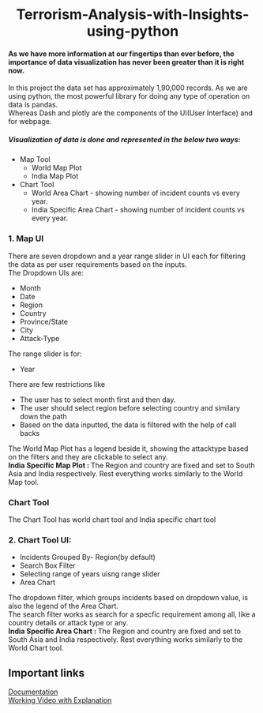 <html>
  <head>
  </head>
  <body>
    <center><h1>Terrorism-Analysis-with-Insights-using-python</h1></center>
    <h4>
      As we have more information at our fingertips than ever before, the importance of data visualization has never been greater than it is right now.
    </h4>
    <div>
    In this project the data set has approximately 1,90,000 records.
    As we are using python, the most powerful library for doing any type of operation on data is pandas.
    <br>
    Whereas Dash and plotly are the components of the UI(User Interface) and for webpage.
    </div>
    <h5>Visualization of data is done and represented in the below two ways:</h5>
    <ul>
      <li>
        Map Tool
        <ul>
          <li>World Map Plot</li>
          <li>India Map Plot</li>
        </ul>
      </li>
      <li>
        Chart Tool
        <ul>
          <li>World Area Chart - showing number of incident counts vs every year.</li>
          <li>India Specific Area Chart - showing number of incident counts vs every year.</li>
        </ul>
      </li>
    </ul>
    <h3>1. Map UI</h3>
    <div>
      There are seven dropdown and a year range slider in UI each for filtering the data as per user requirements based on the inputs.
    </div>
    <div>The Dropdown UIs are:
      <ul>
        <li>Month</li>
        <li>Date</li>
        <li>Region</li>
        <li>Country</li>
        <li>Province/State</li>
        <li>City</li>
        <li>Attack-Type</li>
      </ul>
      The range slider is for:
      <ul>
        <li>Year</li>
      </ul>
      There are few restrictions like 
      <ul>
        <li>The user has to select month first and then day.</li>
        <li>The user should select region before selecting country and similary down the path</li>
        <li>Based on the data inputted, the data is filtered with the help of call backs</li>
      </ul>
    </div>
    <div>
      The World Map Plot has a legend beside it, showing the attacktype based on the filters and they are clickable to select any.
    </div>
    <div>
      <b>
        India Specific Map Plot :
      </b> 
          The Region and country are fixed and set to South Asia and India respectively. Rest everything works similarly to the World Map tool.
      <div>
      <h3>Chart Tool</h3>
      <div>The Chart Tool has world chart tool and India specific chart tool</div>
      <h3>2. Chart Tool UI:</h3>
      <div>
        <ul>
          <li>Incidents Grouped By- Region(by default)</li>
          <li>Search Box Filter</li>
          <li>Selecting range of years uisng range slider</li>
          <li>Area Chart</li>
        </ul>
      </div>
      <div>
        The dropdown filter, which groups incidents based on dropdown value, is also the legend of the Area Chart.
      </div>
      <div>
        The search filter works as search for a specfic requirement among all, like a country details or attack type or any.
      </div>
      <div>
        <b>
          India Specific Area Chart :
        </b>
     The Region and country are fixed and set to South Asia and India respectively. Rest everything works similarly to the World Chart tool.
      </div>
    </div>
    <div>
      <h2>Important links</h2>
      <a href="https://docs.google.com/document/d/1kxMa4NRGYYPLh4koqmY2GtdzVaRSWGteuGjO0RTrH7U/edit?usp=sharing">Documentation </a>
      <br>
      <a href="https://drive.google.com/file/d/1BI8_cjbp0HTZAeIbTx-Xtlh-sk4OgKbY/view?usp=sharing">Working Video with Explanation</a>
    </div>
  </body>
</html>
